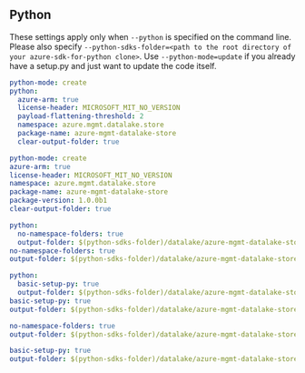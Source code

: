 ## Python

These settings apply only when `--python` is specified on the command line.
Please also specify `--python-sdks-folder=<path to the root directory of your azure-sdk-for-python clone>`.
Use `--python-mode=update` if you already have a setup.py and just want to update the code itself.

``` yaml $(python) && !$(track2)
python-mode: create
python:
  azure-arm: true
  license-header: MICROSOFT_MIT_NO_VERSION
  payload-flattening-threshold: 2
  namespace: azure.mgmt.datalake.store
  package-name: azure-mgmt-datalake-store
  clear-output-folder: true
```
``` yaml $(python) && $(track2)
python-mode: create
azure-arm: true
license-header: MICROSOFT_MIT_NO_VERSION
namespace: azure.mgmt.datalake.store
package-name: azure-mgmt-datalake-store
package-version: 1.0.0b1
clear-output-folder: true
```
``` yaml $(python) && $(python-mode) == 'update' && !$(track2)
python:
  no-namespace-folders: true
  output-folder: $(python-sdks-folder)/datalake/azure-mgmt-datalake-store/azure/mgmt/datalake/store
no-namespace-folders: true
output-folder: $(python-sdks-folder)/datalake/azure-mgmt-datalake-store/azure/mgmt/datalake/store
```
``` yaml $(python) && $(python-mode) == 'create' && !$(track2)
python:
  basic-setup-py: true
  output-folder: $(python-sdks-folder)/datalake/azure-mgmt-datalake-store
basic-setup-py: true
output-folder: $(python-sdks-folder)/datalake/azure-mgmt-datalake-store
```
``` yaml $(python) && $(python-mode) == 'update' && $(track2)
no-namespace-folders: true
output-folder: $(python-sdks-folder)/datalake/azure-mgmt-datalake-store/azure/mgmt/datalake/store
```
``` yaml $(python) && $(python-mode) == 'create' && $(track2)
basic-setup-py: true
output-folder: $(python-sdks-folder)/datalake/azure-mgmt-datalake-store
```
